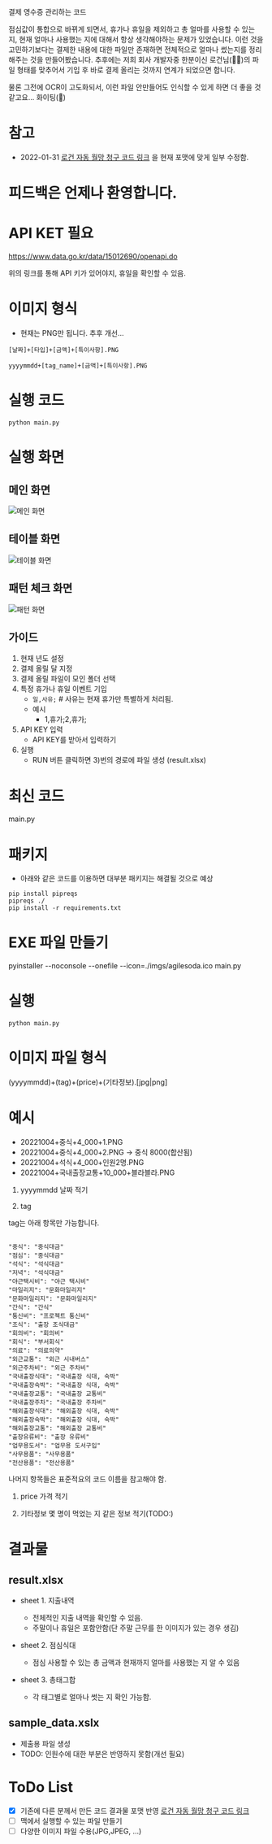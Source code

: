 
결제 영수증 관리하는 코드

점심값이 통합으로 바뀌게 되면서, 휴가나 휴일을 제외하고 총 얼마를 사용할 수 있는 지, 현재 얼마나 사용했는 지에 대해서 항상 생각해야하는 문제가 있었습니다.
이런 것을 고민하기보다는 결제한 내용에 대한 파일만 존재하면 전체적으로 얼마나 썼는지를 정리해주는 것을 만들어봤습니다.
추후에는 저희 회사 개발자중 한분이신 로건님(👨‍💻)의 파일 형태를 맞추어서 기입 후 바로 결제 올리는 것까지 연계가 되었으면 합니다.

물론 그전에 OCR이 고도화되서, 이런 파일 안만들어도 인식할 수 있게 하면 더 좋을 것 같고요...  화이팅(🎉)


# 참고

- 2022-01-31 [로건 자동 월망 청구 코드 링크](https://github.com/hotorch/acc_contents_selenium) 을 현재 포맷에 맞게 일부 수정함.


# 피드백은 언제나 환영합니다.


# API KET 필요

https://www.data.go.kr/data/15012690/openapi.do

위의 링크를 통해 API 키가 있어야지, 휴일을 확인할 수 있음.

# 이미지 형식 

- 현재는 PNG만 됩니다. 추후 개선...

`[날짜]+[타입]+[금액]+[특이사항].PNG`

`yyyymmdd+[tag_name]+[금액]+[특이사항].PNG`




# 실행 코드

```
python main.py
```

# 실행 화면

## 메인 화면

![메인 화면](./imgs/main.PNG)


## 테이블 화면

![테이블 화면](./imgs/table.PNG)


## 패턴 체크 화면

![패턴 화면](./imgs/pattern.PNG)

## 가이드 

1. 현재 년도 설정
2. 결제 올릴 달 지정
3. 결제 올릴 파일이 모인 폴더 선택
4. 특정 휴가나 휴일 이벤트 기입 
    - `일,사유;` # 사유는 현재 휴가만 특별하게 처리됨.
    - 예시
        - 1,휴가;2,휴가;
5. API KEY 입력
    - API KEY를 받아서 입력하기
6. 실행
    - RUN 버튼 클릭하면 3)번의 경로에 파일 생성 (result.xlsx)


# 최신 코드
main.py

# 패키지

- 아래와 같은 코드를 이용하면 대부분 패키지는 해결될 것으로 예상

```
pip install pipreqs
pipreqs ./
pip install -r requirements.txt
```

# EXE 파일 만들기
pyinstaller --noconsole --onefile --icon=./imgs/agilesoda.ico main.py
# 실행

```
python main.py
```

# 이미지 파일 형식

(yyyymmdd)+(tag)+(price)+(기타정보).[jpg|png]

# 예시

- 20221004+중식+4_000+1.PNG
- 20221004+중식+4_000+2.PNG 
  ->  중식 8000(합산됨)
- 20221004+석식+4_000+인원2명.PNG
- 20221004+국내출장교통+10_000+블라블라.PNG


1. yyyymmdd
날짜 적기

1. tag 

tag는 아래 항목만 가능합니다.
```

"중식": "중식대금"
"점심": "중식대금"
"석식": "석식대금"
"저녁": "석식대금"
"야근택시비": "야근 택시비"
"마일리지": "문화마일리지"
"문화마일리지": "문화마일리지"
"간식": "간식"
"통신비": "프로젝트 통신비"
"조식": "출장 조식대금"
"회의비": "회의비"
"회식": "부서회식"
"의료": "의료의약"
"외근교통": "외근 시내버스"
"외근주차비": "외근 주차비"
"국내출장식대": "국내출장 식대, 숙박"
"국내출장숙박": "국내출장 식대, 숙박"
"국내출장교통": "국내출장 교통비"
"국내출장주차": "국내출장 주차비"
"해외출장식대": "해외출장 식대, 숙박"
"해외출장숙박": "해외출장 식대, 숙박"
"해외출장교통": "해외출장 교통비"
"출장유류비": "출장 유류비"
"업무용도서": "업무용 도서구입"
"사무용품": "사무용품"
"전산용품": "전산용품"

```

나머지 항목들은  표준적요의 코드 이름을 참고해야 함.

1. price
가격 적기

1. 기타정보
몇 명이 먹었는 지 같은 정보 적기(TODO:)


# 결과물

## result.xlsx

- sheet 1. 지출내역
  - 전체적인 지출 내역을 확인할 수 있음.
  - 주말이나 휴일은 포함안함(단 주말 근무를 한 이미지가 있는 경우 생김)

- sheet 2. 점심식대
  - 점심 사용할 수 있는 총 금액과 현재까지 얼마를 사용했는 지 알 수 있음
- sheet 3. 총태그합
  - 각 태그별로 얼마나 썻는 지 확인 가능함.
## sample_data.xslx

- 제출용 파일 생성 
- TODO: 인원수에 대한 부분은 반영하지 못함(개선 필요)
# ToDo List

- [x] 기존에 다른 분께서 만든 코드 결과물 포맷 반영 [로건 자동 월망 청구 코드 링크](https://github.com/hotorch/acc_contents_selenium)
- [ ] 맥에서 실행할 수 있는 파일 만들기
- [ ] 다양한 이미지 파일 수용(JPG,JPEG, ...)
